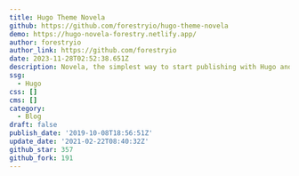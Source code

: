 ```yaml
---
title: Hugo Theme Novela
github: https://github.com/forestryio/hugo-theme-novela
demo: https://hugo-novela-forestry.netlify.app/
author: forestryio
author_link: https://github.com/forestryio
date: 2023-11-28T02:52:38.651Z
description: Novela, the simplest way to start publishing with Hugo and Forestry.
ssg:
  - Hugo
css: []
cms: []
category:
  - Blog
draft: false
publish_date: '2019-10-08T18:56:51Z'
update_date: '2021-02-22T08:40:32Z'
github_star: 357
github_fork: 191
---
```

